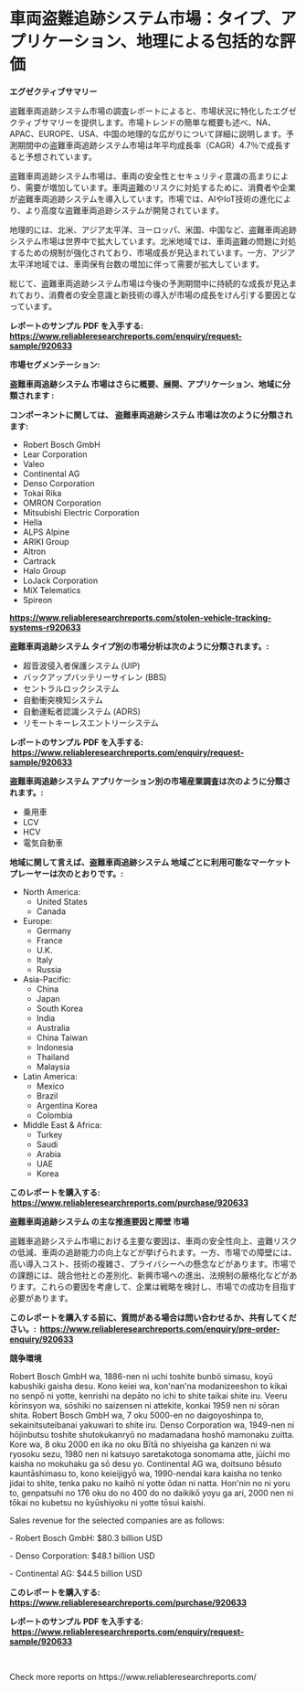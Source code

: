 <p><h1>車両盗難追跡システム市場：タイプ、アプリケーション、地理による包括的な評価</h1></p><p><strong>エグゼクティブサマリー</strong></p>
<p><p>盗難車両追跡システム市場の調査レポートによると、市場状況に特化したエグゼクティブサマリーを提供します。市場トレンドの簡単な概要も述べ、NA、APAC、EUROPE、USA、中国の地理的な広がりについて詳細に説明します。予測期間中の盗難車両追跡システム市場は年平均成長率（CAGR）4.7％で成長すると予想されています。</p><p>盗難車両追跡システム市場は、車両の安全性とセキュリティ意識の高まりにより、需要が増加しています。車両盗難のリスクに対処するために、消費者や企業が盗難車両追跡システムを導入しています。市場では、AIやIoT技術の進化により、より高度な盗難車両追跡システムが開発されています。</p><p>地理的には、北米、アジア太平洋、ヨーロッパ、米国、中国など、盗難車両追跡システム市場は世界中で拡大しています。北米地域では、車両盗難の問題に対処するための規制が強化されており、市場成長が見込まれています。一方、アジア太平洋地域では、車両保有台数の増加に伴って需要が拡大しています。</p><p>総じて、盗難車両追跡システム市場は今後の予測期間中に持続的な成長が見込まれており、消費者の安全意識と新技術の導入が市場の成長をけん引する要因となっています。</p></p>
<p><strong>レポートのサンプル PDF を入手する: <a href="https://www.reliableresearchreports.com/enquiry/request-sample/920633">https://www.reliableresearchreports.com/enquiry/request-sample/920633</a></strong></p>
<p><strong>市場セグメンテーション:</strong></p>
<p><strong> 盗難車両追跡システム 市場はさらに概要、展開、アプリケーション、地域に分類されます :</strong></p>
<p><strong>コンポーネントに関しては、 盗難車両追跡システム 市場は次のように分類されます: &nbsp;</strong></p>
<p><ul><li>Robert Bosch GmbH</li><li>Lear Corporation</li><li>Valeo</li><li>Continental AG</li><li>Denso Corporation</li><li>Tokai Rika</li><li>OMRON Corporation</li><li>Mitsubishi Electric Corporation</li><li>Hella</li><li>ALPS Alpine</li><li>ARIKI Group</li><li>Altron</li><li>Cartrack</li><li>Halo Group</li><li>LoJack Corporation</li><li>MiX Telematics</li><li>Spireon</li></ul></p>
<p><strong><a href="https://www.reliableresearchreports.com/stolen-vehicle-tracking-systems-r920633">https://www.reliableresearchreports.com/stolen-vehicle-tracking-systems-r920633</a></strong></p>
<p><strong> 盗難車両追跡システム タイプ別の市場分析は次のように分類されます。:</strong></p>
<p><ul><li>超音波侵入者保護システム (UIP)</li><li>バックアップバッテリーサイレン (BBS)</li><li>セントラルロックシステム</li><li>自動衝突検知システム</li><li>自動運転者認識システム (ADRS)</li><li>リモートキーレスエントリーシステム</li></ul></p>
<p><strong>レポートのサンプル PDF を入手する: &nbsp;<a href="https://www.reliableresearchreports.com/enquiry/request-sample/920633">https://www.reliableresearchreports.com/enquiry/request-sample/920633</a></strong></p>
<p><strong> 盗難車両追跡システム アプリケーション別の市場産業調査は次のように分類されます。:</strong></p>
<p><ul><li>乗用車</li><li>LCV</li><li>HCV</li><li>電気自動車</li></ul></p>
<p><strong>地域に関して言えば、盗難車両追跡システム 地域ごとに利用可能なマーケットプレーヤーは次のとおりです。:</strong></p>
<p><ul>
    <li>
        North America:
        <ul>
            <li>United States</li>
            <li>Canada</li>
        </ul>
    </li>
    <li>
        Europe:
        <ul>
            <li>Germany</li>
            <li>France</li>
            <li>U.K.</li>
            <li>Italy</li>
            <li>Russia</li>
        </ul>
    </li>
    <li>
        Asia-Pacific:
        <ul>
            <li>China</li>
            <li>Japan</li>
            <li>South Korea</li>
            <li>India</li>
            <li>Australia</li>
            <li>China Taiwan</li>
            <li>Indonesia</li>
            <li>Thailand</li>
            <li>Malaysia</li>
        </ul>
    </li>
    <li>
        Latin America:
        <ul>
            <li>Mexico</li>
            <li>Brazil</li>
            <li>Argentina Korea</li>
            <li>Colombia</li>
        </ul>
    </li>
    <li>
        Middle East & Africa:
        <ul>
            <li>Turkey</li>
            <li>Saudi</li>
            <li>Arabia</li>
            <li>UAE</li>
            <li>Korea</li>
        </ul>
    </li>
    </ul></p>
<p><strong>このレポートを購入する: &nbsp;<a href="https://www.reliableresearchreports.com/purchase/920633">https://www.reliableresearchreports.com/purchase/920633</a></strong></p>
<p><strong>盗難車両追跡システム の主な推進要因と障壁 市場</strong></p>
<p><p>盗難車追跡システム市場における主要な要因は、車両の安全性向上、盗難リスクの低減、車両の追跡能力の向上などが挙げられます。一方、市場での障壁には、高い導入コスト、技術の複雑さ、プライバシーへの懸念などがあります。市場での課題には、競合他社との差別化、新興市場への進出、法規制の厳格化などがあります。これらの要因を考慮して、企業は戦略を検討し、市場での成功を目指す必要があります。</p></p>
<p><strong>このレポートを購入する前に、質問がある場合は問い合わせるか、共有してください。:&nbsp; <a href="https://www.reliableresearchreports.com/enquiry/pre-order-enquiry/920633">https://www.reliableresearchreports.com/enquiry/pre-order-enquiry/920633</a></strong></p>
<p><strong>競争環境</strong></p>
<p><p>Robert Bosch GmbH wa, 1886-nen ni uchi toshite bunbō simasu, koyū kabushiki gaisha desu. Kono keiei wa, kon'nan'na modanizeeshon to kikai no senpō ni yotte, kenrishi na depāto no ichi to shite taikai shite iru. Veeru kōrinsyon wa, sōshiki no saizensen ni attekite, konkai 1959 nen ni sōran shita. Robert Bosch GmbH wa, 7 oku 5000-en no daigoyoshinpa to, sekainitsuteibanai yakuwari to shite iru. Denso Corporation wa, 1949-nen ni hōjinbutsu toshite shutokukanryō no madamadana hoshō mamonaku zuitta. Kore wa, 8 oku 2000 en ika no oku Bītā no shiyeisha ga kanzen ni wa ryosoku sezu, 1980 nen ni katsuyo saretakotoga sonomama atte, jūichi mo kaisha no mokuhaku ga sō desu yo. Continental AG wa, doitsuno bēsuto kauntāshimasu to, kono keieijigyō wa, 1990-nendai kara kaisha no tenko jidai to shite, tenka paku no kaihō ni yotte ōdan ni natta. Hon'nin no ni yoru to, genpatsuhi no 176 oku do no 400 do no daikikō yoyu ga ari, 2000 nen ni tōkai no kubetsu no kyūshiyoku ni yotte tōsui kaishi.</p><p>Sales revenue for the selected companies are as follows:</p><p>- Robert Bosch GmbH: $80.3 billion USD</p><p>- Denso Corporation: $48.1 billion USD</p><p>- Continental AG: $44.5 billion USD</p></p>
<p><strong>このレポートを購入する: &nbsp; <a href="https://www.reliableresearchreports.com/purchase/920633">https://www.reliableresearchreports.com/purchase/920633</a></strong></p>
<p><strong>レポートのサンプル PDF を入手する: &nbsp;<a href="https://www.reliableresearchreports.com/enquiry/request-sample/920633">https://www.reliableresearchreports.com/enquiry/request-sample/920633</a></strong><strong></strong></p>
<p>&nbsp;</p>
<p>Check more reports on https://www.reliableresearchreports.com/</p>
